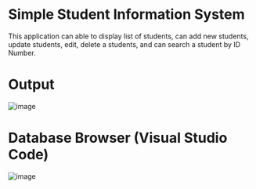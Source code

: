 # Simple Student Information System
This application can able to display list of students, can add new students, update students, edit, delete a students, and can search a student by ID Number.

# Output
![image](https://user-images.githubusercontent.com/103713712/170834306-dc98acf8-a971-4e83-832e-0c79803400c9.png)

# Database Browser (Visual Studio Code)
![image](https://user-images.githubusercontent.com/103713712/172610828-76d90d23-0a6f-49a3-abf1-04aef143593d.png)


